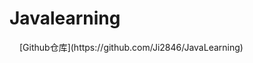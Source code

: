 # Javalearning
<a herf="https://github.com/Ji2846/JavaLearning" target="_blank">
<img src="https://github.com/fluidicon.png" height="16"></a>[Github仓库](https://github.com/Ji2846/JavaLearning)
